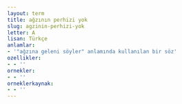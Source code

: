 ```yaml
---
layout: term
title: ağzının perhizi yok
slug: agzinin-perhizi-yok
letter: A
lisan: Türkçe
anlamlar:
- '"ağzına geleni söyler" anlamında kullanılan bir söz'
ozellikler:
- - ''
ornekler:
- - ''
orneklerkaynak:
- - ''
---
```

